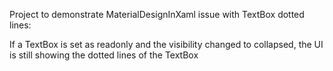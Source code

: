 Project to demonstrate MaterialDesignInXaml issue with TextBox dotted lines:

If a TextBox is set as readonly and the visibility changed to collapsed, the UI is still showing the dotted lines of the TextBox